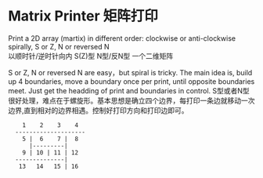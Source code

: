 Matrix Printer 矩阵打印
=======================


Print a 2D array (martix) in different order: clockwise or anti-clockwise spirally, S or Z, N or reversed N   
以顺时针/逆时针向内 S(Z)型 N型/反N型 一个二维矩阵  


S or Z, N or reversed N are easy，but spiral is tricky. The main idea is, build up 4 boundaries, move a boundary once per print, until opposite boundaries meet. Just get the headding of print and boundaries in control.
S型或者N型很好处理，难点在于螺旋形。基本思想是确立四个边界，每打印一条边就移动一次边界,直到相对的边界相遇。控制好打印方向和打印边即可。


        1    2    3    4
      --------------------
        5 |  6    7 |  8   
          |---------|
        9 | 10 | 11 | 12
      --------------|
       13   14   15 | 16